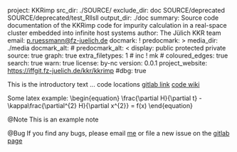 project: KKRimp
src_dir: ./SOURCE/
exclude_dir: doc
             SOURCE/deprecated
             SOURCE/deprecated/test_Rllsll
output_dir: ./doc
summary: Source code documentation of the KKRimp code for impurity calculation in a real-space cluster embedded into infinite host systems
author: The Jülich KKR team
email: p.ruessmann@fz-juelich.de
docmark: !
predocmark: >
media_dir: ./media
docmark_alt: #
predocmark_alt: <
display: public
         protected
         private
source: true
graph: true 
extra_filetypes: 1 #
		 inc !
		 mk #
coloured_edges: true
search: true 
warn: true
license: by-nc
version: 0.0.1
project_website: https://iffgit.fz-juelich.de/kkr/kkrimp
#dbg: true

This is the introductory text ...
code locations [gitlab link](https://iffgit.fz-juelich.de/kkr/kkrimp)
[code wiki](https://iffwiki.fz-juelich.de/kkr/doku.php)

Some latex example:
\begin{equation}
\frac{\partial H}{\partial t} - \kappa\frac{\partial^{2} H}{\partial x^{2}} = f(x)
\end{equation}

@Note
This is an example note


@Bug
If you find any bugs, please email [me](mailto:p.ruessmann@fz-juelich.de)
or file a new issue on the [gitlab page](https://iffgit.fz-juelich.de/kkr/kkrimp/issues)
